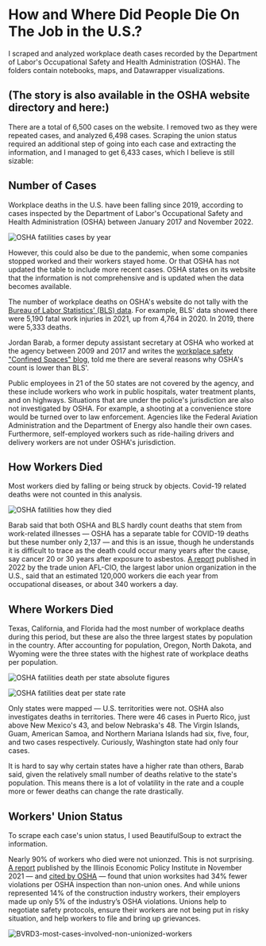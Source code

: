 # How and Where Did People Die On The Job in the U.S.?
I scraped and analyzed workplace death cases recorded by the Department of Labor's Occupational Safety and Health Administration (OSHA). The folders contain notebooks, maps, and Datawrapper visualizations. 

(The story is also available in the OSHA website directory and here:)
---------
There are a total of 6,500 cases on the website. I removed two as they were repeated
cases, and analyzed 6,498 cases. Scraping the union status required an additional step of
going into each case and extracting the information, and I managed to get 6,433 cases, which I believe is still sizable:

## Number of Cases 

Workplace deaths in the U.S. have been falling since 2019, according to cases inspected by
the Department of Labor's Occupational Safety and Health Administration (OSHA)
between January 2017 and November 2022.

![OSHA fatilities cases by year](https://user-images.githubusercontent.com/116761949/211128514-9a095ba3-deee-4d43-ae56-fd25be4c1e56.png)

However, this could also be due to the pandemic, when some companies stopped worked and their
workers stayed home. Or that OSHA has not updated the table to include more recent cases. OSHA 
states on its website that the information is not comprehensive and is updated when the data becomes available.

The number of workplace deaths on OSHA's website do not tally with the [Bureau
of Labor Statistics' (BLS) data](https://www.bls.gov/news.release/cfoi.htm). For example, BLS' data showed there were 5,190 fatal work injuries in 2021, up from 4,764 in 2020. In 2019, there were 5,333 deaths.

Jordan Barab, a former deputy assistant secretary at OSHA who worked at the agency between 2009 and 2017 and writes the [workplace safety "Confined Spaces" blog](https://jordanbarab.com/confinedspace/), told me there are several reasons why OSHA's count is lower than BLS'.

Public employees in 21 of the 50 states are not covered by the agency, and these include workers who work in public hospitals, water treatment plants, and on highways.
Situations that are under the police's jurisdiction are also not investigated by OSHA. For example, a shooting
at a convenience store would be turned over to law enforcement. Agencies like the Federal Aviation Administration and the Department of Energy also handle their own cases.
Furthermore, self-employed workers such as ride-hailing drivers and delivery workers are not under OSHA's jurisdiction. </p>
    
## How Workers Died 

Most workers died by falling or being struck by objects. Covid-19 related deaths were not counted in this analysis.

![OSHA fatilities how they died](https://user-images.githubusercontent.com/116761949/211128525-6b6a6063-bc6c-4b37-a3f4-f49a488e7459.png)

Barab said that both OSHA and BLS hardly count deaths that stem from work-related illnesses — OSHA has a separate 
table for COVID-19 deaths but these number only 2,137 — and this is an issue, though he understands it is difficult to trace
as the death could occur many years after the cause, say cancer 20 or 30 years after exposure to asbestos. 
[A report](https://aflcio.org/reports/death-job-toll-neglect-2022#:~:text=4%2C764%20workers%20were%20killed%20on,the%20job%20than%20all%20workers.) published in 2022 by the trade union AFL-CIO, the largest labor union organization in the U.S., said that an estimated 120,000 workers 
die each year from occupational diseases, or about 340 workers a day. 

## Where Workers Died

Texas, California, and Florida had the most number of workplace deaths during this period,
but these are also the three largest states by population in the country. After accounting
for population, Oregon, North Dakota, and Wyoming were the three states with the highest rate
of workplace deaths per population. 


![OSHA fatilities death per state absolute figures](https://user-images.githubusercontent.com/116761949/211128472-3c923c91-bc7b-4f0a-bd54-5d13597e6971.png)


![OSHA fatilities deat per state rate](https://user-images.githubusercontent.com/116761949/211128439-5ae8f038-350f-45d4-8a78-e476a16c4c0a.png)

Only states were mapped — U.S. territorities were not. OSHA also investigates deaths in territories. 
There were 46 cases in Puerto Rico, just above New  Mexico's 43, and below Nebraska's 48. 
The Virgin Islands, Guam, American Samoa, and Northern Mariana Islands had six, five, four, and two cases respectively. Curiously, Washington state had only four cases.

It is hard to say why certain states have a higher rate than others, Barab said, given the relatively
small number of deaths relative to the state's population. This means there is a lot of volatility in the rate and a couple more or
fewer deaths can change the rate drastically. 

## Workers' Union Status

To scrape each case's union status, I used BeautifulSoup to extract the information.

Nearly 90% of workers who died were not unionzed. This is not surprising. [A report](https://illinoisepi.files.wordpress.com/2021/11/ilepi-pmcr-unions-and-construction-health-and-safety-final.pdf) published by the Illinois Economic Policy Institute in November 2021 — and [cited by OSHA](https://blog.dol.gov/2022/05/11/the-connection-between-unions-and-worker-safety) —
found that union worksites had 34% fewer violations per OSHA inspection 
than non-union ones. And while unions represented 14% of the construction industry workers, 
their employers made up only 5% of the industry’s OSHA violations. Unions help to negotiate
safety protocols, ensure their workers are not being put in risky situation, and help workers to
file and bring up grievances. 


![BVRD3-most-cases-involved-non-unionized-workers](https://user-images.githubusercontent.com/116761949/211128577-4399988a-8ae8-4d3b-8689-0c8c63139a72.png)
